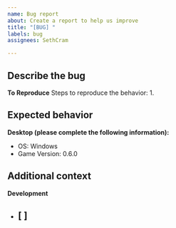 ```yaml
---
name: Bug report
about: Create a report to help us improve
title: "[BUG] "
labels: bug
assignees: SethCram

---
```


**Describe the bug**
- 

**To Reproduce**
Steps to reproduce the behavior:
1.  

**Expected behavior**
- 

**Desktop (please complete the following information):**
 - OS: Windows
 - Game Version: 0.6.0

**Additional context**
- 

**Development**
- [ ] 
  -
